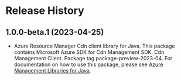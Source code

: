 # Release History

## 1.0.0-beta.1 (2023-04-25)

- Azure Resource Manager Cdn client library for Java. This package contains Microsoft Azure SDK for Cdn Management SDK. Cdn Management Client. Package tag package-preview-2023-04. For documentation on how to use this package, please see [Azure Management Libraries for Java](https://aka.ms/azsdk/java/mgmt).
